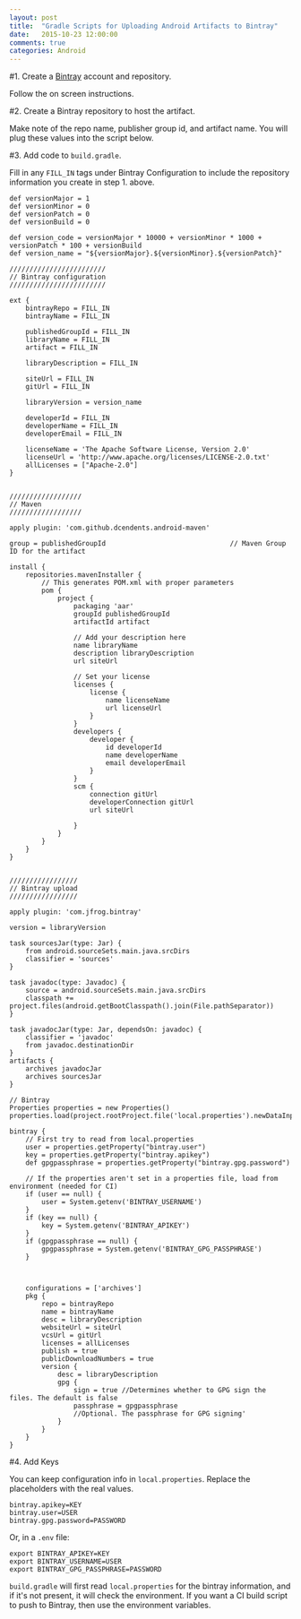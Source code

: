 ```yaml
---
layout: post
title:  "Gradle Scripts for Uploading Android Artifacts to Bintray"
date:   2015-10-23 12:00:00
comments: true
categories: Android
---
```


#1. Create a [Bintray][bintray-link] account and repository.

Follow the on screen instructions.

#2. Create a Bintray repository to host the artifact.

Make note of the repo name, publisher group id, and artifact name. You will plug these values into the script below.

#3. Add code to `build.gradle`.

Fill in any `FILL_IN` tags under Bintray Configuration to include the repository information you create in step 1. above.

```
def versionMajor = 1
def versionMinor = 0
def versionPatch = 0
def versionBuild = 0

def version_code = versionMajor * 10000 + versionMinor * 1000 + versionPatch * 100 + versionBuild
def version_name = "${versionMajor}.${versionMinor}.${versionPatch}"

////////////////////////
// Bintray configuration
////////////////////////

ext {
    bintrayRepo = FILL_IN
    bintrayName = FILL_IN

    publishedGroupId = FILL_IN
    libraryName = FILL_IN
    artifact = FILL_IN

    libraryDescription = FILL_IN

    siteUrl = FILL_IN
    gitUrl = FILL_IN

    libraryVersion = version_name

    developerId = FILL_IN
    developerName = FILL_IN
    developerEmail = FILL_IN

    licenseName = 'The Apache Software License, Version 2.0'
    licenseUrl = 'http://www.apache.org/licenses/LICENSE-2.0.txt'
    allLicenses = ["Apache-2.0"]
}


//////////////////
// Maven
//////////////////

apply plugin: 'com.github.dcendents.android-maven'

group = publishedGroupId                               // Maven Group ID for the artifact

install {
    repositories.mavenInstaller {
        // This generates POM.xml with proper parameters
        pom {
            project {
                packaging 'aar'
                groupId publishedGroupId
                artifactId artifact

                // Add your description here
                name libraryName
                description libraryDescription
                url siteUrl

                // Set your license
                licenses {
                    license {
                        name licenseName
                        url licenseUrl
                    }
                }
                developers {
                    developer {
                        id developerId
                        name developerName
                        email developerEmail
                    }
                }
                scm {
                    connection gitUrl
                    developerConnection gitUrl
                    url siteUrl

                }
            }
        }
    }
}


/////////////////
// Bintray upload
/////////////////

apply plugin: 'com.jfrog.bintray'

version = libraryVersion

task sourcesJar(type: Jar) {
    from android.sourceSets.main.java.srcDirs
    classifier = 'sources'
}

task javadoc(type: Javadoc) {
    source = android.sourceSets.main.java.srcDirs
    classpath += project.files(android.getBootClasspath().join(File.pathSeparator))
}

task javadocJar(type: Jar, dependsOn: javadoc) {
    classifier = 'javadoc'
    from javadoc.destinationDir
}
artifacts {
    archives javadocJar
    archives sourcesJar
}

// Bintray
Properties properties = new Properties()
properties.load(project.rootProject.file('local.properties').newDataInputStream())

bintray {
    // First try to read from local.properties
    user = properties.getProperty("bintray.user")
    key = properties.getProperty("bintray.apikey")
    def gpgpassphrase = properties.getProperty("bintray.gpg.password")

    // If the properties aren't set in a properties file, load from environment (needed for CI)
    if (user == null) {
        user = System.getenv('BINTRAY_USERNAME')
    }
    if (key == null) {
        key = System.getenv('BINTRAY_APIKEY')
    }
    if (gpgpassphrase == null) {
        gpgpassphrase = System.getenv('BINTRAY_GPG_PASSPHRASE')
    }



    configurations = ['archives']
    pkg {
        repo = bintrayRepo
        name = bintrayName
        desc = libraryDescription
        websiteUrl = siteUrl
        vcsUrl = gitUrl
        licenses = allLicenses
        publish = true
        publicDownloadNumbers = true
        version {
            desc = libraryDescription
            gpg {
                sign = true //Determines whether to GPG sign the files. The default is false
                passphrase = gpgpassphrase
                //Optional. The passphrase for GPG signing'
            }
        }
    }
}
```

#4. Add Keys

You can keep configuration info in `local.properties`. Replace the placeholders with the real values.

```
bintray.apikey=KEY
bintray.user=USER
bintray.gpg.password=PASSWORD
```

Or, in a `.env` file:

```
export BINTRAY_APIKEY=KEY
export BINTRAY_USERNAME=USER
export BINTRAY_GPG_PASSPHRASE=PASSWORD
```

`build.gradle` will first read `local.properties` for the bintray information, and if it's not present, it will check the environment. If you want a CI build script to push to Bintray, then use the environment variables.

[bintray-link]: https://bintray.com
